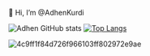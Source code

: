  👋 Hi, I’m @AdhenKurdi

![Adhen GitHub stats](https://github-readme-stats.vercel.app/api?username=AdhenKurdi&show_icons=true&theme=radical)   [![Top Langs](https://github-readme-stats.vercel.app/api/top-langs/?username=AdhenKurdi&layout=compact)](https://github.com/anuraghazra/github-readme-stats)

![4c9ff1f84d726f966103ff802972e9ae](https://user-images.githubusercontent.com/72202439/195502673-0349f06c-184e-4d11-87f1-2220c9482beb.gif)

